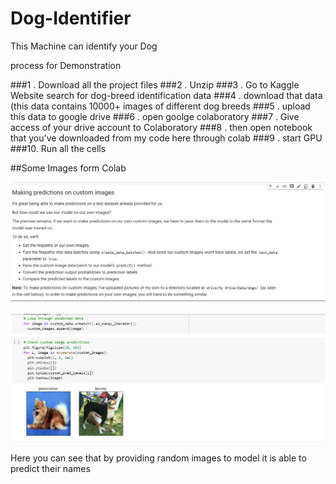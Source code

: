 # Dog-Identifier
This Machine can identify your Dog

process for Demonstration

###1 . Download all the project files 
###2 . Unzip 
###3 . Go to Kaggle Website search for dog-breed identification data
###4 . download that data (this data contains 10000+ images of different dog breeds
###5 . upload this data to google drive
###6 . open goolge colaboratory 
###7 . Give access of your drive account to Colaboratory
###8 . then open notebook that you've downloaded from my code here through colab
###9 . start GPU 
###10. Run all the cells




##Some Images form Colab


![](9.png)

![](8.png)

  Here you can see that by providing random images to model it is able to predict their names


